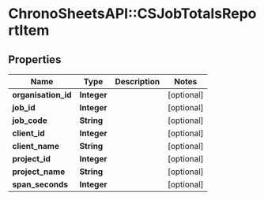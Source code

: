 # ChronoSheetsAPI::CSJobTotalsReportItem

## Properties
Name | Type | Description | Notes
------------ | ------------- | ------------- | -------------
**organisation_id** | **Integer** |  | [optional] 
**job_id** | **Integer** |  | [optional] 
**job_code** | **String** |  | [optional] 
**client_id** | **Integer** |  | [optional] 
**client_name** | **String** |  | [optional] 
**project_id** | **Integer** |  | [optional] 
**project_name** | **String** |  | [optional] 
**span_seconds** | **Integer** |  | [optional] 


